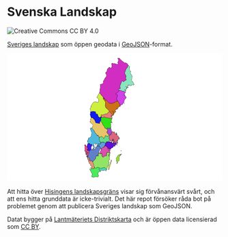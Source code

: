Svenska Landskap
================

![Creative Commons CC BY 4.0](https://mirrors.creativecommons.org/presskit/buttons/88x31/svg/by.svg)

[Sveriges landskap](https://sv.wikipedia.org/wiki/Landskap_i_Sverige) som öppen geodata i [GeoJSON](http://geojson.org/)-format.

![Sveriges Landskap](landskap.png)

Att hitta över [Hisingens landskapsgräns](https://twitter.com/manierahl/status/844257440090783746) visar sig förvånansvärt svårt, och att ens hitta grunddata är icke-trivialt. Det här repot försöker råda bot på problemet genom att publicera Sveriges landskap som GeoJSON.

Datat bygger på [Lantmäteriets Distriktskarta](https://www.lantmateriet.se/sv/Kartor-och-geografisk-information/Kartor/Geografiska-teman/gsd-distriktsindelning/) och är öppen data licensierad som [CC BY](https://creativecommons.org/licenses/by/4.0/).

